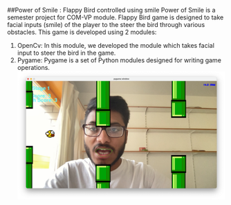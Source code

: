 ##Power of Smile : Flappy Bird controlled using smile
Power of Smile is a semester project for COM-VP module. Flappy Bird game is designed to take facial inputs (smile) of the player to the steer the bird through various obstacles. 
This game is developed using 2 modules:
1. OpenCv: In this module, we developed the module which takes facial input to steer the bird in the game.
2. Pygame: Pygame is a set of Python modules designed for writing game operations.
![Getting Started](img.png)
